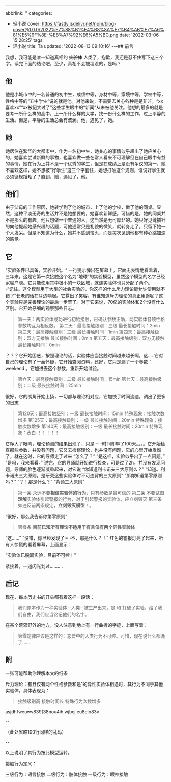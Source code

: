 ---
abbrlink: ''
categories:
- 轻小说
cover: https://fastly.jsdelivr.net/npm/blog-cover@1.0.0/2022%E7%88%B1%E4%B8%8A%E7%B4%AB%E7%A6%81%E5%9F%8E-%E8%A7%92%E6%A5%BC.png
date: '2022-03-06 15:28:25'
tags:
- 轻小说
title: Ta
updated: '2022-08-13 09:10:16'
---## 前言

我想，我可能是唯一知道真相的 ~~实验体~~ 人类了，抱歉，我还是忍不住写下这三个字。读完下面的结论吧，至少，真相不会被埋没的，是吗？

## 他

他是小城市中的一名普通的初中生，成绩中等，身材中等，家境中等，学校中等，性格中等的“五中学生”说的就是他。对他来说，不需要去关心各种是是非非，“xx喜欢xx”“xx被记大过了”这些学生眼中的“新闻”从未被他关注。他想的最多的就是要考一所什么样的高中，上一所什么样的大学，找一份什么样的工作，过上平静的生活。但是，平静的生活总会有波澜。他，遇见了，她。

## 她

她居住在繁华的大都市中，作为一名初中生，她关心的事情似乎超出了她应关心的，她喜欢尝试新鲜的事物，也喜欢做一些在常人看来不可理解但在自己眼中有益的事情，她在行为上并不是一个优秀的学生，但是在成绩上是没有争议的第一，她不喜欢这样，她不想被“好学生”这三个字套住，她想打破这个规则，谁说好学生就必须循规蹈矩了？直到，她，遇见了，他。

## 他们

由于父母的工作原因，她转学到了他的城市，上了他的学校，做了他的同桌。显然，这种平淡无奇的生活并不是她想要的，她喜欢新鲜感。可惜的是，她的同桌并不是那么的有趣。他只想做一个普通的人，这当然是无可厚非的。她只好见缝插针的向他提起她感兴趣的话题，可他通常只是礼貌的微笑，就转身走了，只留下她一个人发呆。但是不知道为什么，她并不感到恼火，而是每次见到他都有种心跳加速的感觉。

## 它

“实验条件已具备，实验开始。“  一行提示弹出在屏幕上。它面无表情地看着着，三年来，这是它第一次接触这个名为“地球”的实验模型，虽然这个模型的名字已经家喻户晓。它只能使用其中极小的一块区域，就连实验体也只分配了两个。-----“记住。这个模型用于大型的社会实验的，你这样的什么斥力理论能允许使用就不错了”长老的话在耳边响起。它露出了笑容，有谁知道斥力理论的真正用途呢？这个实验只是完善理论的最后一步罢了。对于它来说，70亿的实验体和2个没有什么区别。它开始仔细的观察那些日志。

> 第一天：两实验体成功进行初始接触，已确认参数正确，两实验体各项性格参数均互为相反数。
> 第二天：最高接触级别：三级 最长接触时间：2min
> 第三天：最高接触级别：三级 最长接触时间：1min
> 第四天：最高接触级别：双方无接触 最长接触时间：0min
> 第五天：最高接触级别：双方无接触 最长接触时间：0min

？？？它开始困惑，按照理论的话，实验体应当接触时间越来越长啊，这.... 它对自己的理论有了一丝怀疑，它开始查阅资料，还好，它只是漏了一个参数：weekend 。它加进去这个参数，重新开始试验。

> 第六天：最高接触级别：二级 最长接触时间：15min
> 第七天：最高接触级别：二级 最长接触时间：25min

很好，它的嘴角开始上扬，一切都与理论相对应，它加快了时间流速，调出了更多的日志

> 第120天：最高接触级别：一级 最长接触时间：15min 特殊现象：接触次数增多
> 第125天：最高接触级别：一级 最长接触时间：20min 特殊现象：接触次数增多
> 第140天：最高接触级别：一级 最长接触时间：20min 特殊现象：表白 ！！！！！

它睁大了眼睛，理论预测的结果出现了，只是······时间却早了100天。。。。它开始检查那些参数，并没有问题，它又去检察理论，也并没有问题，它的心里开始发慌了，就在这时，它的导师走了过来
“怎么了？”
“是这样，实验似乎出了一点问题。”
“是吗，我来看看。”
说完，它的导师就开始进行检查，可是过了2h，并没有发现问题，导师的脸色逐渐凝重起来，对它说
“你知道利卡诺夫三大原则么？”
“知道。利卡诺夫三大原则，是研究这些实验体时不可违背的三大原则”
“那你知道第零原则吗？”
“？！那是什么？”
“背诵三大原则”

> 第一条 永远不要**相信实验体的行为**，只有参数是最可信的
> 第二条 不要试图**理解**实验体引起警报的行为，对于引起警报的实验体，应立刻毁灭
> 第三条 如违反前两条规定，**立刻毁灭模型**！。

“很好，那么我告诉你第零原则”

> 第零条 **目前已知所有理论不适用于有且仅有两个异性实验体**

“这......”
“没错，你已经发现了·····不，那是什么？！”
红色的警报灯亮了起来，所有人惊慌的看着屏幕，上面显示：

“实验体已脱离实验，目前不可控！”

紧接着，一道闪光划过..........

## 后记

现在，每本历史书的开头都有着这样一段话：

> 我们原本作为一种实验体--人类--被生产出来，是 和 打破了实验，给了我们自由，我们应当铭记他们的名字。

在某个荒郊野外的地方，没人注意到地上有一行曲折的字迹，上面写着：

> 第零定律应该是这样的：恋爱中的人类行为不可控。可惜，现在说什么都晚了......

## 附

一张可能帮助你理解本文的纸条

斥力理论：有且仅有两个性格参数和是1的异性实验体相遇时，其行为不同于其他实验体，具体表现为：

> 接触级别高
> 接触时间长
> 特殊行为次数增多

asjdhfweuwv839(38nou4ih wjbcj eu8eio83v

--

（此处省略100行同样的乱码）

--

以上说明了其行为按此模型运转。

接触行为定义：

三级行为：语言接触
二级行为：肢体接触
一级行为：眼神接触
